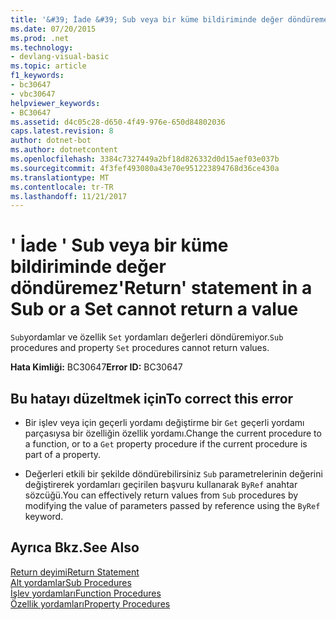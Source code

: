 ```yaml
---
title: '&#39; İade &#39; Sub veya bir küme bildiriminde değer döndüremez'
ms.date: 07/20/2015
ms.prod: .net
ms.technology:
- devlang-visual-basic
ms.topic: article
f1_keywords:
- bc30647
- vbc30647
helpviewer_keywords:
- BC30647
ms.assetid: d4c05c28-d650-4f49-976e-650d84802036
caps.latest.revision: 8
author: dotnet-bot
ms.author: dotnetcontent
ms.openlocfilehash: 3384c7327449a2bf18d826332d0d15aef03e037b
ms.sourcegitcommit: 4f3fef493080a43e70e951223894768d36ce430a
ms.translationtype: MT
ms.contentlocale: tr-TR
ms.lasthandoff: 11/21/2017
---
```

# <a name="39return39-statement-in-a-sub-or-a-set-cannot-return-a-value"></a><span data-ttu-id="84191-102">&#39; İade &#39; Sub veya bir küme bildiriminde değer döndüremez</span><span class="sxs-lookup"><span data-stu-id="84191-102">&#39;Return&#39; statement in a Sub or a Set cannot return a value</span></span>
<span data-ttu-id="84191-103">`Sub`yordamlar ve özellik `Set` yordamları değerleri döndüremiyor.</span><span class="sxs-lookup"><span data-stu-id="84191-103">`Sub` procedures and property `Set` procedures cannot return values.</span></span>  
  
 <span data-ttu-id="84191-104">**Hata Kimliği:** BC30647</span><span class="sxs-lookup"><span data-stu-id="84191-104">**Error ID:** BC30647</span></span>  
  
## <a name="to-correct-this-error"></a><span data-ttu-id="84191-105">Bu hatayı düzeltmek için</span><span class="sxs-lookup"><span data-stu-id="84191-105">To correct this error</span></span>  
  
-   <span data-ttu-id="84191-106">Bir işlev veya için geçerli yordamı değiştirme bir `Get` geçerli yordamı parçasıysa bir özelliğin özellik yordamı.</span><span class="sxs-lookup"><span data-stu-id="84191-106">Change the current procedure to a function, or to a `Get` property procedure if the current procedure is part of a property.</span></span>  
  
-   <span data-ttu-id="84191-107">Değerleri etkili bir şekilde döndürebilirsiniz `Sub` parametrelerinin değerini değiştirerek yordamları geçirilen başvuru kullanarak `ByRef` anahtar sözcüğü.</span><span class="sxs-lookup"><span data-stu-id="84191-107">You can effectively return values from `Sub` procedures by modifying the value of parameters passed by reference using the `ByRef` keyword.</span></span>  
  
## <a name="see-also"></a><span data-ttu-id="84191-108">Ayrıca Bkz.</span><span class="sxs-lookup"><span data-stu-id="84191-108">See Also</span></span>  
 [<span data-ttu-id="84191-109">Return deyimi</span><span class="sxs-lookup"><span data-stu-id="84191-109">Return Statement</span></span>](../../visual-basic/language-reference/statements/return-statement.md)  
 [<span data-ttu-id="84191-110">Alt yordamlar</span><span class="sxs-lookup"><span data-stu-id="84191-110">Sub Procedures</span></span>](../../visual-basic/programming-guide/language-features/procedures/sub-procedures.md)  
 [<span data-ttu-id="84191-111">İşlev yordamları</span><span class="sxs-lookup"><span data-stu-id="84191-111">Function Procedures</span></span>](../../visual-basic/programming-guide/language-features/procedures/function-procedures.md)  
 [<span data-ttu-id="84191-112">Özellik yordamları</span><span class="sxs-lookup"><span data-stu-id="84191-112">Property Procedures</span></span>](../../visual-basic/programming-guide/language-features/procedures/property-procedures.md)
